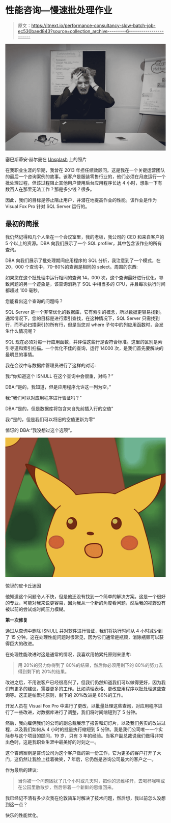 # 性能咨询—慢速批处理作业

> 原文：<https://itnext.io/performance-consultancy-slow-batch-job-ec530baed843?source=collection_archive---------6----------------------->

![](img/e3d356247e88b543d70af468bf763030.png)

塞巴斯蒂安·赫尔曼在 [Unsplash](https://unsplash.com/?utm_source=unsplash&utm_medium=referral&utm_content=creditCopyText) 上的照片

在我职业生涯的早期，我曾在 2013 年担任绩效顾问。这是我在一个关键运营团队的最后一个咨询案例的故事。该客户是服装零售行业的，他们必须在月底运行一个批处理过程，但该过程阻止其他用户使用后台应用程序长达 4 小时，想象一下有数百人在那里无法工作？那是多少钱？很多。

因此，我们的目标是停止阻止用户，并潜在地提高作业的性能。该作业是作为 Visual Fox Pro 针对 SQL Server 运行的。

## 最初的简报

我仍然记得和几个人坐在一个会议室里，我的老板，我公司的 CEO 和来自客户的 5 个以上的资源。DBA 向我们展示了一个 SQL profiler，其中包含该作业的所有查询。

DBA 向我们展示了批处理期间应用程序的 SQL 分析，我注意到了一个模式，在 20，000 个查询中，70–80%的查询是相同的 select。周围的东西:

如果您在这个批处理中运行相同的查询 14，000 次，这个查询最好进行优化。导致问题的另一个迹象是，该查询消耗了 SQL 中相当多的 CPU，并且每次执行时间都超过 100 毫秒。

您能看出这个查询的问题吗？

SQL Server 是一个非常优化的数据库，它有索引的概念，所以数据更容易找到。通常情况下，您的目标是进行索引查找，在这种情况下，SQL Server 只需找到行，而不必扫描索引的所有行，但是当您对 where 子句中的列应用函数时，会发生什么情况呢？

SQL 现在必须对每一行应用函数，并评估这些行是否符合标准。这里的区别是索引寻道和索引扫描。一个优化不佳的查询，运行 14000 次，是我们首先要解决的最明显的事情。

我在会议中与数据库管理员进行了这样的对话:

我:“你知道这个 ISNULL 在这个查询中会很重，对吗？”

DBA:“是的，我知道，但是应用程序允许这一列为空。”

我:“我们可以对应用程序进行验证吗？”

DBA:“是的，但是数据库将包含来自先前插入行的空值”

我:“是的，但是我们可以将旧的空值更新为零”

惊讶的 DBA:“我没想过这个选项”。

![](img/52da57155db6add0df1c5144e564eb64.png)

惊讶的皮卡丘迷因

他知道这个问题令人不快，但是他还没有找到一个简单的解决方案。这是一个很好的专业，可能对我来说更容易，因为我从一个新的角度看问题，然后我的视野没有被以前的尝试或时间压力模糊。

**第一次修复**

通过从查询中删除 ISNULL 并对软件进行验证，我们将执行时间从 4 小时减少到了 15 分钟。这在处理性能问题时很常见，因为它们通常是瓶颈，消除瓶颈可以获得巨大的改进。

在处理性能改进时这是通常的情况，我喜欢用帕累托原则来思考:

> 用 20%的努力你得到了 80%的结果，然后你必须用剩下的 80%的努力去得到剩下的 20%的结果。

改进之后，不用说客户已经很高兴了，但我们仍然知道我们可以做得更好，因为我们有更多的建议，需要更多的工作。比如清理表格、更改应用程序以批处理这些查询等。这正是帕累托原则，剩下的 20%改进是 80%的工作。

开发人员在 Visual Fox Pro 中进行了更改，以批量处理这些查询，对应用程序进行了一些改进，对数据库进行了调整，我们将时间缩短到了 5 分钟。

然后，我向雇佣我们的公司的副总裁展示了报告和幻灯片，以及我们务实的改进过程，以及我们如何从 4 小时的批量执行缩短到 5 分钟。我是我们公司唯一一个实际参与这个项目的顾问，19 岁，只有 3 年的经验。当客户副总裁说我们做得非常出色时，这是我职业生涯中最美好的时刻之一。

这个咨询案例是咨询公司为这个客户做的第一份工作，它为更多的客户打开了大门，这仍然让我脸上挂着微笑，7 年后，它仍然是咨询公司最大的客户之一。

作为最后的建议:

> 当你被一个问题困扰了几个小时或几天时，把你的思维移开，去喝杯咖啡或在公园里散散步，然后带着一个新鲜的思维回来。

我已经记不清有多少次我在伦敦骑车时解决了技术问题，然后想，我以前怎么没想到这一点？

快乐的性能优化。